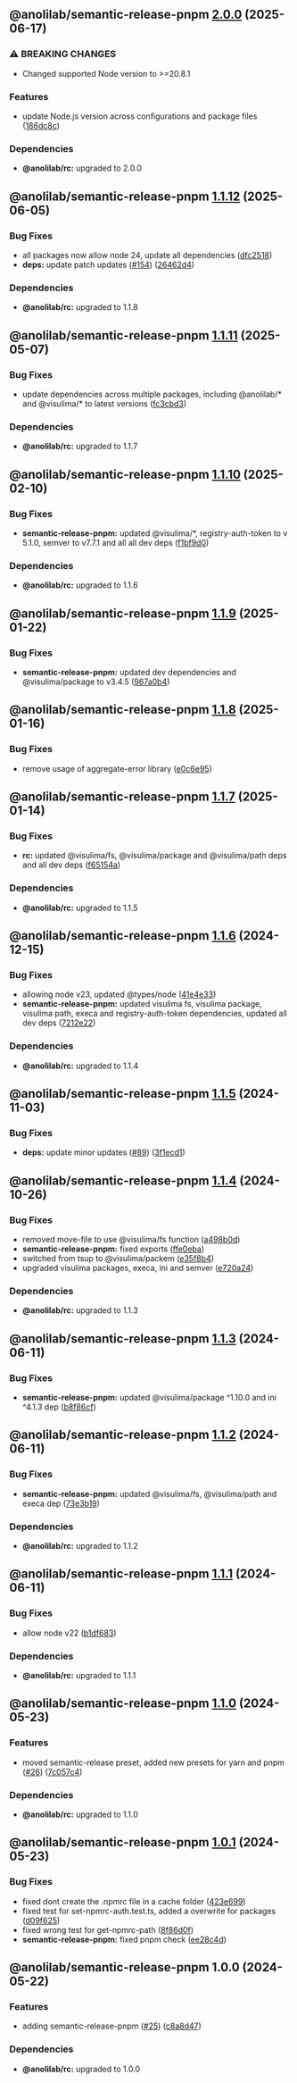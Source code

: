 ## @anolilab/semantic-release-pnpm [2.0.0](https://github.com/anolilab/semantic-release/compare/@anolilab/semantic-release-pnpm@1.1.12...@anolilab/semantic-release-pnpm@2.0.0) (2025-06-17)

### ⚠ BREAKING CHANGES

* Changed supported Node version to >=20.8.1

### Features

* update Node.js version across configurations and package files ([186dc8c](https://github.com/anolilab/semantic-release/commit/186dc8c409881b8be619735cdc14a0c25f794ffc))


### Dependencies

* **@anolilab/rc:** upgraded to 2.0.0

## @anolilab/semantic-release-pnpm [1.1.12](https://github.com/anolilab/semantic-release/compare/@anolilab/semantic-release-pnpm@1.1.11...@anolilab/semantic-release-pnpm@1.1.12) (2025-06-05)

### Bug Fixes

* all packages now allow node 24, update all dependencies ([dfc2518](https://github.com/anolilab/semantic-release/commit/dfc2518344702271582f6d60c44778aefc66ce14))
* **deps:** update patch updates ([#154](https://github.com/anolilab/semantic-release/issues/154)) ([26462d4](https://github.com/anolilab/semantic-release/commit/26462d456c3e1d471c360e97c38b5f0668e984fe))


### Dependencies

* **@anolilab/rc:** upgraded to 1.1.8

## @anolilab/semantic-release-pnpm [1.1.11](https://github.com/anolilab/semantic-release/compare/@anolilab/semantic-release-pnpm@1.1.10...@anolilab/semantic-release-pnpm@1.1.11) (2025-05-07)

### Bug Fixes

* update dependencies across multiple packages, including @anolilab/* and @visulima/* to latest versions ([fc3cbd3](https://github.com/anolilab/semantic-release/commit/fc3cbd353f550d7f2de194c34416c3074ba60b11))


### Dependencies

* **@anolilab/rc:** upgraded to 1.1.7

## @anolilab/semantic-release-pnpm [1.1.10](https://github.com/anolilab/semantic-release/compare/@anolilab/semantic-release-pnpm@1.1.9...@anolilab/semantic-release-pnpm@1.1.10) (2025-02-10)

### Bug Fixes

* **semantic-release-pnpm:** updated @visulima/*, registry-auth-token to v 5.1.0, semver to v7.7.1 and all all dev deps ([f1bf9d0](https://github.com/anolilab/semantic-release/commit/f1bf9d076c69a859a892819f62af94bca300457e))


### Dependencies

* **@anolilab/rc:** upgraded to 1.1.6

## @anolilab/semantic-release-pnpm [1.1.9](https://github.com/anolilab/semantic-release/compare/@anolilab/semantic-release-pnpm@1.1.8...@anolilab/semantic-release-pnpm@1.1.9) (2025-01-22)

### Bug Fixes

* **semantic-release-pnpm:** updated dev dependencies and @visulima/package to v3.4.5 ([967a0b4](https://github.com/anolilab/semantic-release/commit/967a0b4cd1f362bc60a4d8f301ca13f915b945ef))

## @anolilab/semantic-release-pnpm [1.1.8](https://github.com/anolilab/semantic-release/compare/@anolilab/semantic-release-pnpm@1.1.7...@anolilab/semantic-release-pnpm@1.1.8) (2025-01-16)

### Bug Fixes

* remove usage of aggregate-error library ([e0c6e95](https://github.com/anolilab/semantic-release/commit/e0c6e95b07416d6694fa192ddca96e17a4c1c4b8))

## @anolilab/semantic-release-pnpm [1.1.7](https://github.com/anolilab/semantic-release/compare/@anolilab/semantic-release-pnpm@1.1.6...@anolilab/semantic-release-pnpm@1.1.7) (2025-01-14)

### Bug Fixes

* **rc:** updated @visulima/fs, @visulima/package and @visulima/path deps and all dev deps ([f65154a](https://github.com/anolilab/semantic-release/commit/f65154a74f2737f5f208523d8993d65583059333))


### Dependencies

* **@anolilab/rc:** upgraded to 1.1.5

## @anolilab/semantic-release-pnpm [1.1.6](https://github.com/anolilab/semantic-release/compare/@anolilab/semantic-release-pnpm@1.1.5...@anolilab/semantic-release-pnpm@1.1.6) (2024-12-15)

### Bug Fixes

* allowing node v23, updated @types/node ([41e4e33](https://github.com/anolilab/semantic-release/commit/41e4e3301f1f7c9e72603f39ec70eaad2c820445))
* **semantic-release-pnpm:** updated visulima fs, visulima package, visulima path, execa and registry-auth-token dependencies, updated all dev deps ([7212e22](https://github.com/anolilab/semantic-release/commit/7212e229c02b5e650ffc398c3394417af80c61f0))


### Dependencies

* **@anolilab/rc:** upgraded to 1.1.4

## @anolilab/semantic-release-pnpm [1.1.5](https://github.com/anolilab/semantic-release/compare/@anolilab/semantic-release-pnpm@1.1.4...@anolilab/semantic-release-pnpm@1.1.5) (2024-11-03)

### Bug Fixes

* **deps:** update minor updates ([#89](https://github.com/anolilab/semantic-release/issues/89)) ([3f1ecd1](https://github.com/anolilab/semantic-release/commit/3f1ecd1d1b9837ffaf1aaa6d53d57c89137f09d9))

## @anolilab/semantic-release-pnpm [1.1.4](https://github.com/anolilab/semantic-release/compare/@anolilab/semantic-release-pnpm@1.1.3...@anolilab/semantic-release-pnpm@1.1.4) (2024-10-26)

### Bug Fixes

* removed move-file to use @visulima/fs function ([a498b0d](https://github.com/anolilab/semantic-release/commit/a498b0d9f8b2ba632eec93cdc5b3dd90085a9370))
* **semantic-release-pnpm:** fixed exports ([ffe0eba](https://github.com/anolilab/semantic-release/commit/ffe0eba30697ac93e4e937b19049d721d9777471))
* switched from tsup to @visulima/packem ([e35f8b4](https://github.com/anolilab/semantic-release/commit/e35f8b4713e2e020b1d99d4eb7ff0566b5d9af8f))
* upgraded visulima packages, execa, ini and semver ([e720a24](https://github.com/anolilab/semantic-release/commit/e720a2481390d8eb66163a22c7fbe53d8b512eb3))


### Dependencies

* **@anolilab/rc:** upgraded to 1.1.3

## @anolilab/semantic-release-pnpm [1.1.3](https://github.com/anolilab/semantic-release/compare/@anolilab/semantic-release-pnpm@1.1.2...@anolilab/semantic-release-pnpm@1.1.3) (2024-06-11)

### Bug Fixes

* **semantic-release-pnpm:** updated @visulima/package ^1.10.0 and ini ^4.1.3 dep ([b8f86cf](https://github.com/anolilab/semantic-release/commit/b8f86cf542a9aec523e07c0d53f8a4c4719099ec))

## @anolilab/semantic-release-pnpm [1.1.2](https://github.com/anolilab/semantic-release/compare/@anolilab/semantic-release-pnpm@1.1.1...@anolilab/semantic-release-pnpm@1.1.2) (2024-06-11)


### Bug Fixes

* **semantic-release-pnpm:** updated @visulima/fs, @visulima/path and execa dep ([73e3b19](https://github.com/anolilab/semantic-release/commit/73e3b19b172e2ed004215f809c0869025e7e13dc))



### Dependencies

* **@anolilab/rc:** upgraded to 1.1.2

## @anolilab/semantic-release-pnpm [1.1.1](https://github.com/anolilab/semantic-release/compare/@anolilab/semantic-release-pnpm@1.1.0...@anolilab/semantic-release-pnpm@1.1.1) (2024-06-11)


### Bug Fixes

* allow node v22 ([b1df683](https://github.com/anolilab/semantic-release/commit/b1df683ebf9ff1fd687fe084e240ac0b50d37a19))



### Dependencies

* **@anolilab/rc:** upgraded to 1.1.1

## @anolilab/semantic-release-pnpm [1.1.0](https://github.com/anolilab/semantic-release/compare/@anolilab/semantic-release-pnpm@1.0.1...@anolilab/semantic-release-pnpm@1.1.0) (2024-05-23)


### Features

* moved semantic-release preset, added new presets for yarn and pnpm ([#26](https://github.com/anolilab/semantic-release/issues/26)) ([7c057c4](https://github.com/anolilab/semantic-release/commit/7c057c45977c00a06c057a360a13a7f1993d808d))



### Dependencies

* **@anolilab/rc:** upgraded to 1.1.0

## @anolilab/semantic-release-pnpm [1.0.1](https://github.com/anolilab/semantic-release/compare/@anolilab/semantic-release-pnpm@1.0.0...@anolilab/semantic-release-pnpm@1.0.1) (2024-05-23)


### Bug Fixes

* fixed dont create the .npmrc file in a cache folder ([423e699](https://github.com/anolilab/semantic-release/commit/423e69952406a2bc7f6d1af4fe68c96bbcce2d88))
* fixed test for set-npmrc-auth.test.ts, added a overwrite for packages ([d09f625](https://github.com/anolilab/semantic-release/commit/d09f625e8c92a9014cb46715ae01f8b1e70911ba))
* fixed wrong test for get-npmrc-path ([8f86d0f](https://github.com/anolilab/semantic-release/commit/8f86d0f1c97f3aead24c62739b877a8d25988fe0))
* **semantic-release-pnpm:** fixed pnpm check ([ee28c4d](https://github.com/anolilab/semantic-release/commit/ee28c4d32d3cde8af056a296093453687baa405f))

## @anolilab/semantic-release-pnpm 1.0.0 (2024-05-22)


### Features

* adding semantic-release-pnpm ([#25](https://github.com/anolilab/semantic-release/issues/25)) ([c8a8d47](https://github.com/anolilab/semantic-release/commit/c8a8d4738ee4909dbdab4f6ea39ef0600af1a5d4))



### Dependencies

* **@anolilab/rc:** upgraded to 1.0.0
